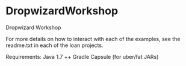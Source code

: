 # DropwizardWorkshop
Dropwizard Workshop

For more details on how to interact with each of the examples, see the readme.txt in each of the loan projects.

Requirements:
  Java 1.7 ++
  Gradle
  Capsule (for uber/fat JARs)
